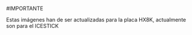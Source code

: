 #IMPORTANTE

Estas imágenes han de ser actualizadas para la placa HX8K, actualmente son para el ICESTICK
